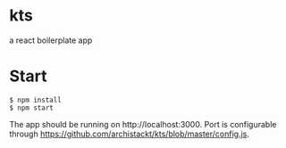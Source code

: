 # kts
a react boilerplate app

# Start

```shell
$ npm install
$ npm start
```

The app should be running on http://localhost:3000.
Port is configurable through https://github.com/archistackt/kts/blob/master/config.js.
